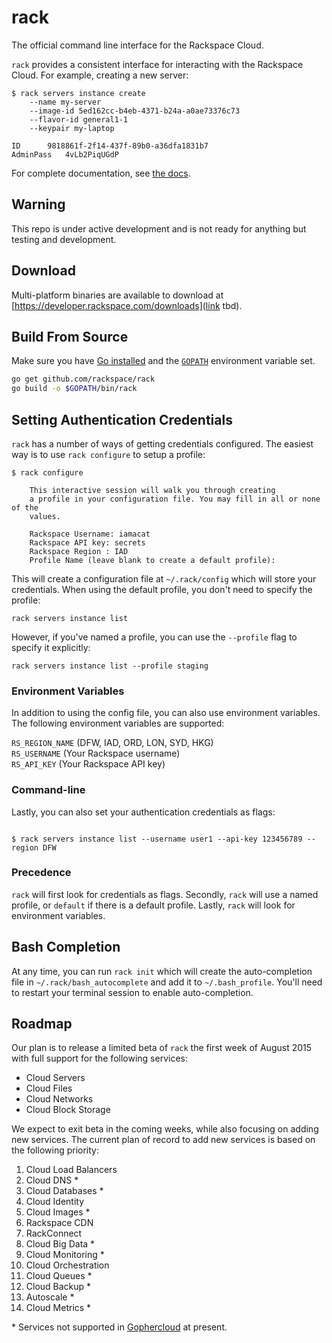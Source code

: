 # rack
The official command line interface for the Rackspace Cloud.

`rack` provides a consistent interface for interacting with the Rackspace Cloud. For example, creating a new server:

```
$ rack servers instance create
    --name my-server
    --image-id 5ed162cc-b4eb-4371-b24a-a0ae73376c73
    --flavor-id general1-1
    --keypair my-laptop

ID		9818861f-2f14-437f-89b0-a36dfa1831b7
AdminPass	4vLb2PiqUGdP
```

For complete documentation, see [the docs](http://rackspace-cli.readthedocs.org/en/latest/).

## Warning

This repo is under active development and is not ready for anything but testing
and development.

## Download

Multi-platform binaries are available to download at [https://developer.rackspace.com/downloads](link tbd).

## Build From Source

Make sure you have [Go installed](https://golang.org/doc/install) and the [`GOPATH`](https://golang.org/doc/code.html#GOPATH) environment variable set.
```sh
go get github.com/rackspace/rack
go build -o $GOPATH/bin/rack
```

## Setting Authentication Credentials

`rack` has a number of ways of getting credentials configured. The easiest way is to use `rack configure` to setup a profile:

```
$ rack configure

    This interactive session will walk you through creating
    a profile in your configuration file. You may fill in all or none of the
    values.

    Rackspace Username: iamacat
    Rackspace API key: secrets
    Rackspace Region : IAD
    Profile Name (leave blank to create a default profile):
```

This will create a configuration file at `~/.rack/config` which will store your credentials. When using the default profile, you don't need to specify the profile:

```
rack servers instance list
```

However, if you've named a profile, you can use the `--profile` flag to specify it explicitly:

```
rack servers instance list --profile staging
```

### Environment Variables

In addition to using the config file, you can also use environment variables. The following environment variables are supported:

`RS_REGION_NAME` (DFW, IAD, ORD, LON, SYD, HKG)  
`RS_USERNAME` (Your Rackspace username)  
`RS_API_KEY` (Your Rackspace API key)  

### Command-line

Lastly, you can also set your authentication credentials as flags:

```

$ rack servers instance list --username user1 --api-key 123456789 --region DFW

```

### Precedence

`rack` will first look for credentials as flags. Secondly, `rack` will use a named profile, or `default` if there is a default profile. Lastly, `rack` will look for environment variables.

## Bash Completion

At any time, you can run `rack init` which will create the auto-completion file in `~/.rack/bash_autocomplete` and add it to `~/.bash_profile`. You'll need to restart your terminal session to enable auto-completion.

## Roadmap

Our plan is to release a limited beta of `rack` the first week of August 2015 with full support for the following services:

- Cloud Servers
- Cloud Files
- Cloud Networks
- Cloud Block Storage

We expect to exit beta in the coming weeks, while also focusing on adding new services. The current plan of record to add new services is based on the following priority:

1. Cloud Load Balancers
2. Cloud DNS \*
3. Cloud Databases \*
4. Cloud Identity
5. Cloud Images \*
6. Rackspace CDN
7. RackConnect
8. Cloud Big Data \*
9. Cloud Monitoring \*
10. Cloud Orchestration
11. Cloud Queues \*
12. Cloud Backup \*
13. Autoscale \*
14. Cloud Metrics \*

\* Services not supported in [Gophercloud](https://github.com/rackspace/gophercloud) at present.
